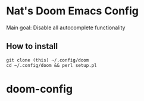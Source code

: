 
# Nat's Doom Emacs Config

Main goal: Disable all autocomplete functionality



## How to install

```
git clone (this) ~/.config/doom
cd ~/.config/doom && perl setup.pl
```


# doom-config
